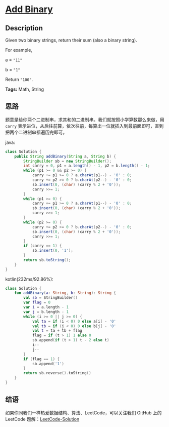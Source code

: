 # [Add Binary][title]

## Description

Given two binary strings, return their sum (also a binary string).

For example,

a = `"11"`

b = `"1"`

Return `"100"`.

**Tags:** Math, String


## 思路

题意是给你两个二进制串，求其和的二进制串。我们就按照小学算数那么来做，用 `carry` 表示进位，从后往前算，依次往前，每算出一位就插入到最前面即可，直到把两个二进制串都遍历完即可。

java:
```java
class Solution {
    public String addBinary(String a, String b) {
        StringBuilder sb = new StringBuilder();
        int carry = 0, p1 = a.length() - 1, p2 = b.length() - 1;
        while (p1 >= 0 && p2 >= 0) {
            carry += p1 >= 0 ? a.charAt(p1--) - '0' : 0;
            carry += p2 >= 0 ? b.charAt(p2--) - '0' : 0;
            sb.insert(0, (char) (carry % 2 + '0'));
            carry >>= 1;
        }
        while (p1 >= 0) {
            carry += p1 >= 0 ? a.charAt(p1--) - '0' : 0;
            sb.insert(0, (char) (carry % 2 + '0'));
            carry >>= 1;
        }
        while (p2 >= 0) {
            carry += p2 >= 0 ? b.charAt(p2--) - '0' : 0;
            sb.insert(0, (char) (carry % 2 + '0'));
            carry >>= 1;
        }
        if (carry == 1) {
            sb.insert(0, '1');
        }
        return sb.toString();
    }
}
```
kotlin(232ms/92.86%):
````kotlin
class Solution {
    fun addBinary(a: String, b: String): String {
        val sb = StringBuilder()
        var flag = 0
        var i = a.length - 1
        var j = b.length - 1
        while (i >= 0 || j >= 0) {
            val ta = if (i < 0) 0 else a[i] - '0'
            val tb = if (j < 0) 0 else b[j] - '0'
            val t = ta + tb + flag
            flag = if (t > 1) 1 else 0
            sb.append(if (t > 1) t - 2 else t)
            i--
            j--
        }
        if (flag == 1) {
            sb.append('1')
        }
        return sb.reverse().toString()
    }
}
````


## 结语

如果你同我们一样热爱数据结构、算法、LeetCode，可以关注我们 GitHub 上的 LeetCode 题解：[LeetCode-Solution][ls]



[title]: https://leetcode.com/problems/add-binary
[ls]: https://github.com/RichCodersAndMe/LeetCode-Solution
